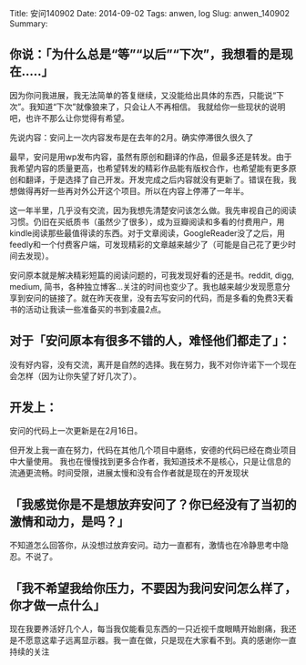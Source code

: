 Title: 安问140902
Date: 2014-09-02
Tags: anwen, log
Slug: anwen_140902
Summary:

## 你说：「为什么总是“等”“以后”“下次”，我想看的是现在.....」
因为你问我进展，我无法简单的答复继续，又没能给出具体的东西，只能说“下次”。我知道“下次”就像狼来了，只会让人不再相信。
我就给你一些现状的说明吧，也许不那么让你觉得有希望。

先说内容：安问上一次内容发布是在去年的2月。确实停滞很久很久了

最早，安问是用wp发布内容，虽然有原创和翻译的作品，但最多还是转发。由于我希望内容的质量更高，也希望转发的精彩作品能有版权合作，也希望能有更多原创和翻译，于是选择了自己开发。开发完成之后内容就没有更新了。错误在我，我想做得再好一些再对外公开这个项目。所以在内容上停滞了一年半。

这一年半里，几乎没有交流，因为我想先清楚安问该怎么做。我先审视自己的阅读习惯。仍旧在买纸质书（虽然少了很多），成为豆瓣阅读和多看的付费用户，用kindle阅读那些最值得读的东西。对于文章阅读，GoogleReader没了之后，用feedly和一个付费客户端，可发现精彩的文章越来越少了（可能是自己花了更少时间去发现）。

安问原本就是解决精彩短篇的阅读问题的，可我发现好看的还是书。reddit, digg, medium, 简书，各种独立博客…关注的时间也变少了。我也越来越少发现愿意分享到安问的链接了。就在昨天夜里，没有去写安问的代码，而是多看的免费3天看书的活动让我读一些准备买的书到凌晨2点。

## 对于「安问原本有很多不错的人，难怪他们都走了」：
没有好内容，没有交流，离开是自然的选择。我在努力，我不对你许诺下一个现在会怎样（因为让你失望了好几次了）。

## 开发上：
安问的代码上一次更新是在2月16日。

但开发上我一直在努力，代码在其他几个项目中磨练，安德的代码已经在商业项目中大量使用。
我也在慢慢找到更多合作者，我知道技术不是核心，只是让信息的流通更流畅。时间受限，进展太慢和没有合作者就是现在的开发现状

## 「我感觉你是不是想放弃安问了？你已经没有了当初的激情和动力，是吗？」
不知道怎么回答你，从没想过放弃安问。动力一直都有，激情也在冷静思考中隐忍。不说了。

## 「我不希望我给你压力，不要因为我问安问怎么样了，你才做一点什么」
现在我要养活好几个人，每当我仅能看见东西的一只近视千度眼睛开始剧痛，我还是不愿意这辈子远离显示器。我一直在做，只是现在大家看不到。真的感谢你一直持续的关注
